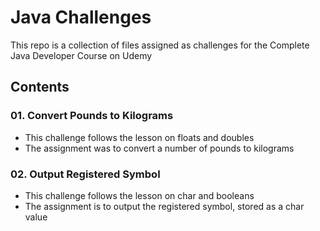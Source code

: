 # Java Challenges

This repo is a collection of files assigned as challenges for the Complete Java Developer Course on Udemy

## Contents

### 01. Convert Pounds to Kilograms
  - This challenge follows the lesson on floats and doubles
  - The assignment was to convert a number of pounds to kilograms

### 02. Output Registered Symbol
  - This challenge follows the lesson on char and booleans
  - The assignment is to output the registered symbol, stored as a char value
